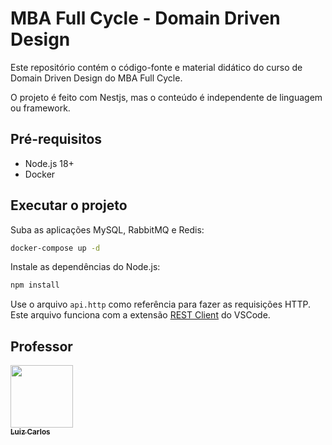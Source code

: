 # MBA Full Cycle - Domain Driven Design

Este repositório contém o código-fonte e material didático do curso de Domain Driven Design do MBA Full Cycle.

O projeto é feito com Nestjs, mas o conteúdo é independente de linguagem ou framework.

## Pré-requisitos

- Node.js 18+
- Docker

## Executar o projeto

Suba as aplicações MySQL, RabbitMQ e Redis:

```bash
docker-compose up -d
```

Instale as dependências do Node.js:

```bash
npm install
```

Use o arquivo `api.http` como referência para fazer as requisições HTTP. Este arquivo funciona com a extensão [REST Client](https://marketplace.visualstudio.com/items?itemName=humao.rest-client) do VSCode.

## Professor

<a href="https://github.com/argentinaluiz">
    <img src="https://avatars.githubusercontent.com/u/4926329?v=4?s=100" width="100px;" alt=""/>
    <br />
    <sub>
        <b>Luiz Carlos</b>
    </sub>
</a>
